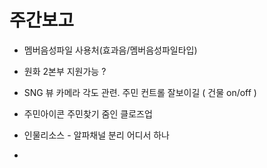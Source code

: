 # 주간보고
- 멤버음성파일 사용처(효과음/멤버음성파일타입)
- 원화 2본부 지원가능 ?
- SNG 뷰 카메라 각도 관련. 주민 컨트롤 잘보이길 ( 건물 on/off )

- 주민아이콘 주민찾기 줌인 클로즈업
- 인물리소스 - 알파채널 분리 어디서 하나
- 